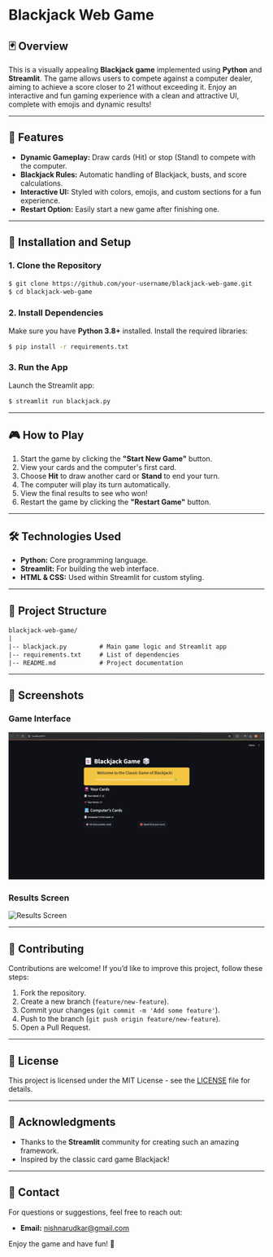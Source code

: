 # Blackjack Web Game

## 🃏 Overview
This is a visually appealing **Blackjack game** implemented using **Python** and **Streamlit**. The game allows users to compete against a computer dealer, aiming to achieve a score closer to 21 without exceeding it. Enjoy an interactive and fun gaming experience with a clean and attractive UI, complete with emojis and dynamic results!

---

## 🎯 Features
- **Dynamic Gameplay:** Draw cards (Hit) or stop (Stand) to compete with the computer.
- **Blackjack Rules:** Automatic handling of Blackjack, busts, and score calculations.
- **Interactive UI:** Styled with colors, emojis, and custom sections for a fun experience.
- **Restart Option:** Easily start a new game after finishing one.

---

## 🚀 Installation and Setup

### 1. Clone the Repository
```bash
$ git clone https://github.com/your-username/blackjack-web-game.git
$ cd blackjack-web-game
```

### 2. Install Dependencies
Make sure you have **Python 3.8+** installed. Install the required libraries:
```bash
$ pip install -r requirements.txt
```

### 3. Run the App
Launch the Streamlit app:
```bash
$ streamlit run blackjack.py
```

---

## 🎮 How to Play
1. Start the game by clicking the **"Start New Game"** button.
2. View your cards and the computer's first card.
3. Choose **Hit** to draw another card or **Stand** to end your turn.
4. The computer will play its turn automatically.
5. View the final results to see who won!
6. Restart the game by clicking the **"Restart Game"** button.

---

## 🛠️ Technologies Used
- **Python:** Core programming language.
- **Streamlit:** For building the web interface.
- **HTML & CSS:** Used within Streamlit for custom styling.

---

## 📂 Project Structure
```
blackjack-web-game/
|
|-- blackjack.py         # Main game logic and Streamlit app
|-- requirements.txt     # List of dependencies
|-- README.md            # Project documentation
```

---

## 📸 Screenshots
### Game Interface
![Game Interface](https://github.com/nishnarudkar/Black-jack-game/blob/main/Game_interface.png)

### Results Screen
![Results Screen](screenshot-results-screen.png)


---

## 🤝 Contributing
Contributions are welcome! If you’d like to improve this project, follow these steps:

1. Fork the repository.
2. Create a new branch (`feature/new-feature`).
3. Commit your changes (`git commit -m 'Add some feature'`).
4. Push to the branch (`git push origin feature/new-feature`).
5. Open a Pull Request.

---

## 📜 License
This project is licensed under the MIT License - see the [LICENSE](LICENSE) file for details.

---

## 🎉 Acknowledgments
- Thanks to the **Streamlit** community for creating such an amazing framework.
- Inspired by the classic card game Blackjack!

---

## 📨 Contact
For questions or suggestions, feel free to reach out:
- **Email:** nishnarudkar@gmail.com

Enjoy the game and have fun! 🎲

